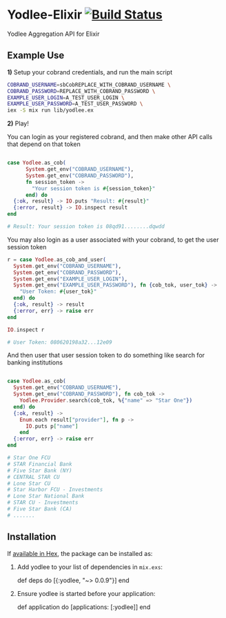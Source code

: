 # Yodlee-Elixir [![Build Status](https://travis-ci.org/levanto-financial/yodlee-elixir.svg?branch=master)](https://travis-ci.org/levanto-financial/yodlee-elixir)


Yodlee Aggregation API for Elixir 

## Example Use

**1)** Setup your cobrand credentials, and run the main script

```sh
COBRAND_USERNAME=sbCobREPLACE_WITH_COBRAND_USERNAME \
COBRAND_PASSWORD=REPLACE_WITH_COBRAND_PASSWORD \
EXAMPLE_USER_LOGIN=A_TEST_USER_LOGIN \
EXAMPLE_USER_PASSWORD=A_TEST_USER_PASSWORD \
iex -S mix run lib/yodlee.ex 

```

**2)** Play!

You can login as your registered cobrand, and then make other API calls that depend on that token
```ex

case Yodlee.as_cob(
      System.get_env("COBRAND_USERNAME"),
      System.get_env("COBRAND_PASSWORD"),
      fn session_token -> 
        "Your session token is #{session_token}"
      end) do
  {:ok, result} -> IO.puts "Result: #{result}"
  {:error, result} -> IO.inspect result
end

# Result: Your session token is 08qd91........dqwdd

```

You may also login as a user associated with your cobrand, to get the user session token

```ex
r = case Yodlee.as_cob_and_user(
  System.get_env("COBRAND_USERNAME"),
  System.get_env("COBRAND_PASSWORD"),
  System.get_env("EXAMPLE_USER_LOGIN"),
  System.get_env("EXAMPLE_USER_PASSWORD"), fn {cob_tok, user_tok} ->
    "User Token: #{user_tok}"
  end) do
  {:ok, result} -> result
  {:error, err} -> raise err
end

IO.inspect r

# User Token: 080620198a32...12e09

```

And then user that user session token to do something like search for banking institutions

```ex

case Yodlee.as_cob(
  System.get_env("COBRAND_USERNAME"),
  System.get_env("COBRAND_PASSWORD"), fn cob_tok ->
    Yodlee.Provider.search(cob_tok, %{"name" => "Star One"})
  end) do
  {:ok, result} ->
    Enum.each result["provider"], fn p -> 
      IO.puts p["name"]
    end
  {:error, err} -> raise err
end

# Star One FCU
# STAR Financial Bank
# Five Star Bank (NY)
# CENTRAL STAR CU
# Lone Star CU
# Star Harbor FCU - Investments
# Lone Star National Bank
# STAR CU - Investments
# Five Star Bank (CA)
# .......

```


## Installation

If [available in Hex](https://hex.pm/docs/publish), the package can be installed as:

  1. Add yodlee to your list of dependencies in `mix.exs`:

        def deps do
          [{:yodlee, "~> 0.0.9"}]
        end

  2. Ensure yodlee is started before your application:

        def application do
          [applications: [:yodlee]]
        end
